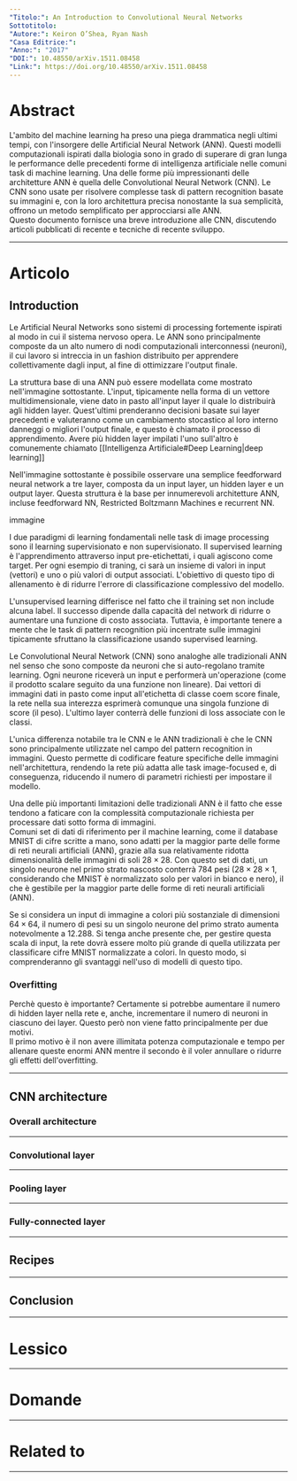 ```yaml
---
"Titolo:": An Introduction to Convolutional Neural Networks
Sottotitolo: 
"Autore:": Keiron O’Shea, Ryan Nash
"Casa Editrice:": 
"Anno:": "2017"
"DOI:": 10.48550/arXiv.1511.08458
"Link:": https://doi.org/10.48550/arXiv.1511.08458
---
```

# Abstract
L'ambito del machine learning ha preso una piega drammatica negli ultimi tempi, con l'insorgere delle Artificial Neural Network (ANN). Questi modelli computazionali ispirati dalla biologia sono in grado di superare di gran lunga le performance delle precedenti forme di intelligenza artificiale nelle comuni task di machine learning. Una delle forme più impressionanti delle architetture ANN è
quella delle Convolutional Neural Network (CNN). Le CNN sono usate per risolvere complesse task di pattern recognition basate su immagini e, con la loro architettura precisa nonostante la sua semplicità, offrono un metodo semplificato per approcciarsi alle ANN.<br />
Questo documento fornisce una breve introduzione alle CNN, discutendo articoli pubblicati di recente e tecniche di recente sviluppo.

----------------------------------------------------------------

# Articolo
## Introduction
Le Artificial Neural Networks sono sistemi di processing fortemente ispirati al modo in cui il sistema nervoso opera. Le ANN sono principalmente composte da un alto numero di nodi computazionali interconnessi (neuroni), il cui lavoro si intreccia in un fashion distribuito per apprendere collettivamente dagli input, al fine di ottimizzare l'output finale.

La struttura base di una ANN può essere modellata come mostrato nell'immagine sottostante. L'input, tipicamente nella forma di un vettore multidimensionale, viene dato in pasto all'input layer il quale lo distribuirà agli hidden layer. Quest'ultimi prenderanno decisioni basate sui layer precedenti e valuteranno come un cambiamento stocastico al loro interno danneggi o migliori l'output finale, e questo è chiamato il processo di apprendimento. Avere più hidden layer impilati l'uno sull'altro è comunemente chiamato [[Intelligenza Artificiale#Deep Learning|deep learning]]

Nell'immagine sottostante è possibile osservare una semplice feedforward neural network a tre layer, composta da un input layer, un hidden layer e un output layer. Questa struttura è la base per innumerevoli architetture ANN, incluse feedforward NN, Restricted Boltzmann Machines e recurrent NN.

immagine

I due paradigmi di learning fondamentali nelle task di image processing sono il learning supervisionato e non supervisionato. Il supervised learning è l'apprendimento attraverso input pre-etichettati, i quali agiscono come target. Per ogni esempio di traning, ci sarà un insieme di valori in input (vettori) e uno o più valori di output associati. L'obiettivo di questo tipo di allenamento è di ridurre l'errore di classificazione complessivo del modello. 

L'unsupervised learning differisce nel fatto che il training set non include alcuna label. Il successo dipende dalla capacità del network di ridurre o aumentare una funzione di costo associata. Tuttavia, è importante tenere a mente che le task di pattern recognition più incentrate sulle immagini tipicamente sfruttano la classificazione usando supervised learning.

Le Convolutional Neural Network (CNN) sono analoghe alle tradizionali ANN nel senso che sono composte da neuroni che si auto-regolano tramite learning. Ogni neurone riceverà un input e performerà un'operazione (come il prodotto scalare seguito da una funzione non lineare). Dai vettori di immagini dati in pasto come input all'etichetta di classe coem score finale, la rete nella sua interezza esprimerà comunque una singola funzione di score (il peso). L'ultimo layer conterrà delle funzioni di loss associate con le classi.

L'unica differenza notabile tra le CNN e le ANN tradizionali è che le CNN sono principalmente utilizzate nel campo del pattern recognition in immagini. Questo permette di codificare feature specifiche delle immagini nell'architettura, rendendo la rete più adatta alle task image-focused e, di conseguenza, riducendo il numero di parametri richiesti per impostare il modello.

Una delle più importanti limitazioni delle tradizionali ANN è il fatto che esse tendono a faticare con la complessità computazionale richiesta per processare dati sotto forma di immagini.<br />
Comuni set di dati di riferimento per il machine learning, come il database MNIST di cifre scritte a mano, sono adatti per la maggior parte delle forme di reti neurali artificiali (ANN), grazie alla sua relativamente ridotta dimensionalità delle immagini di soli $28 \times 28$. Con questo set di dati, un singolo neurone nel primo strato nascosto conterrà $784$ pesi ($28 \times 28 \times 1$, considerando che MNIST è normalizzato solo per valori in bianco e nero), il che è gestibile per la maggior parte delle forme di reti neurali artificiali (ANN).

Se si considera un input di immagine a colori più sostanziale di dimensioni $64 \times 64$, il numero di pesi su un singolo neurone del primo strato aumenta notevolmente a $12.288$. Si tenga anche presente che, per gestire questa scala di input, la rete dovrà essere molto più grande di quella utilizzata per classificare cifre MNIST normalizzate a colori. In questo modo, si comprenderanno gli svantaggi nell'uso di modelli di questo tipo.

### Overfitting
Perchè questo è importante? Certamente si potrebbe aumentare il numero di hidden layer nella rete e, anche, incrementare il numero di neuroni in ciascuno dei layer. Questo però non viene fatto principalmente per due motivi.<br />
Il primo motivo è il non avere illimitata potenza computazionale e tempo per allenare queste enormi ANN mentre il secondo è il voler annullare o ridurre gli effetti dell'overfitting.


----------------------------------------------------------------

## CNN architecture
### Overall architecture

----------------------------------------------------------------

### Convolutional layer

----------------------------------------------------------------

### Pooling layer

----------------------------------------------------------------

### Fully-connected layer

----------------------------------------------------------------

## Recipes

----------------------------------------------------------------

## Conclusion

----------------------------------------------------------------

# Lessico


----------------------------------------------------------------

# Domande

----------------------------------------------------------------

# Related to


----------------------------------------------------------------